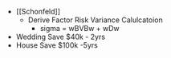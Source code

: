 - [[Schonfeld]]
    - Derive Factor Risk Variance Calulcatoion
        - sigma = wBVBw + wDw
- Wedding Save $40k - 2yrs
- House Save $100k -5yrs

